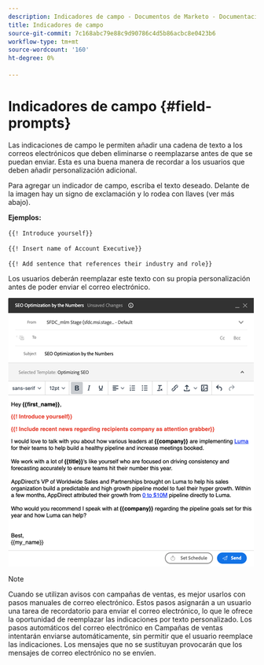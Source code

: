 ```yaml
---
description: Indicadores de campo - Documentos de Marketo - Documentación del producto
title: Indicadores de campo
source-git-commit: 7c168abc79e88c9d90786c4d5b86acbc8e0423b6
workflow-type: tm+mt
source-wordcount: '160'
ht-degree: 0%

---
```


# Indicadores de campo {#field-prompts}

Las indicaciones de campo le permiten añadir una cadena de texto a los correos electrónicos que deben eliminarse o reemplazarse antes de que se puedan enviar. Esta es una buena manera de recordar a los usuarios que deben añadir personalización adicional.

Para agregar un indicador de campo, escriba el texto deseado. Delante de la imagen hay un signo de exclamación y lo rodea con llaves (ver más abajo).

**Ejemplos:**

`{{! Introduce yourself}}`

`{{! Insert name of Account Executive}}`

`{{! Add sentence that references their industry and role}}`

<p>Los usuarios deberán reemplazar este texto con su propia personalización antes de poder enviar el correo electrónico.

![](assets/field-prompts-1.png)

>[!NOTE]
>
>Cuando se utilizan avisos con campañas de ventas, es mejor usarlos con pasos manuales de correo electrónico. Estos pasos asignarán a un usuario una tarea de recordatorio para enviar el correo electrónico, lo que le ofrece la oportunidad de reemplazar las indicaciones por texto personalizado. Los pasos automáticos del correo electrónico en Campañas de ventas intentarán enviarse automáticamente, sin permitir que el usuario reemplace las indicaciones. Los mensajes que no se sustituyan provocarán que los mensajes de correo electrónico no se envíen.
